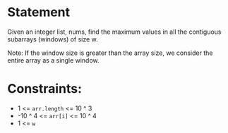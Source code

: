 # Statement

Given an integer list, nums, find the maximum values in all the contiguous subarrays (windows) of size w.

Note: If the window size is greater than the array size, we consider the entire array as a single window.

# Constraints:

- 1 <= `arr.length` <= 10 ^ 3
- -10 ^ 4 <= `arr[i]` <= 10 ^ 4
- 1 <= `w`
